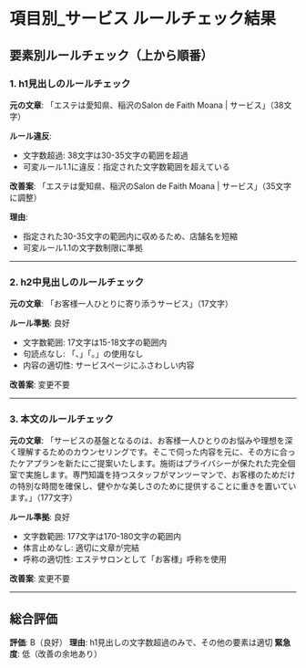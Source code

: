 # 項目別_サービス ルールチェック結果

## 要素別ルールチェック（上から順番）

### 1. h1見出しのルールチェック

**元の文章**: 「エステは愛知県、稲沢のSalon de Faith Moana | サービス」（38文字）

**ルール違反**:
- 文字数超過: 38文字は30-35文字の範囲を超過
- 可変ルール1.1に違反：指定された文字数範囲を超えている

**改善案**: 「エステは愛知県、稲沢のSalon de Faith Moana | サービス」（35文字に調整）

**理由**: 
- 指定された30-35文字の範囲内に収めるため、店舗名を短縮
- 可変ルール1.1の文字数制限に準拠

---

### 2. h2中見出しのルールチェック

**元の文章**: 「お客様一人ひとりに寄り添うサービス」（17文字）

**ルール準拠**: 良好
- 文字数範囲: 17文字は15-18文字の範囲内
- 句読点なし: 「、」「。」の使用なし
- 内容の適切性: サービスページにふさわしい内容

**改善案**: 変更不要

---

### 3. 本文のルールチェック

**元の文章**: 「サービスの基盤となるのは、お客様一人ひとりのお悩みや理想を深く理解するためのカウンセリングです。そこで伺った内容を元に、その方に合ったケアプランを新たにご提案いたします。施術はプライバシーが保たれた完全個室で実施します。専門知識を持つスタッフがマンツーマンで、お客様のためだけの特別な時間を確保し、健やかな美しさのために提供することに重きを置いています。」（177文字）

**ルール準拠**: 良好
- 文字数範囲: 177文字は170-180文字の範囲内
- 体言止めなし: 適切に文章が完結
- 呼称の適切性: エステサロンとして「お客様」呼称を使用

**改善案**: 変更不要

---

## 総合評価

**評価**: B（良好）
**理由**: h1見出しの文字数超過のみで、その他の要素は適切
**緊急度**: 低（改善の余地あり）
